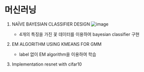 머신러닝
==========

1. NAÏVE BAYESIAN CLASSIFIER DESIGN
   ![image](https://github.com/user-attachments/assets/ddb10c68-5c8b-4c34-a67f-d8fa6dfcdee3)
   + 4개의 특징을 가진 꽃 데이터를 이용하여 bayesian classifier 구현

2. EM ALGORITHM USING KMEANS FOR GMM
   + label 없이 EM algorithm을 이용하여 학습

3. Implementation resnet with cifar10
